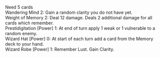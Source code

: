 Need 5 cards</br>
Wandering Mind	2: Gain a random clarity you do not have yet.</br>
Weight of Memory	2: Deal 12 damage. Deals 2 additional damage for all cards which remember.</br>
Prestidigitation	[Power] 1: At end of turn apply 1 weak or 1 vulnerable to a random enemy.</br>
Wizard Hat	[Power] 0: At start of each turn add a card from the Memory deck to your hand.</br>
Wizard Robe	[Power] 1: Remember Lust. Gain Clarity.</br>
